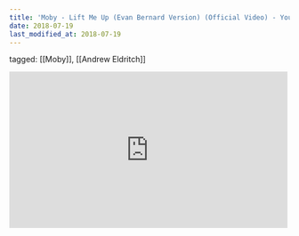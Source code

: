 ```yaml
---
title: 'Moby - Lift Me Up (Evan Bernard Version) (Official Video) - YouTube'
date: 2018-07-19
last_modified_at: 2018-07-19
---
```

tagged: [[Moby]], [[Andrew Eldritch]]
<iframe allow="accelerometer; autoplay; clipboard-write; encrypted-media; gyroscope; picture-in-picture" allowfullscreen="" frameborder="0" height="281" id="youtube_iframe" src="https://www.youtube.com/embed/pT_Y-eodTv4?feature=oembed&amp;enablejsapi=1&amp;origin=https://safe.txmblr.com&amp;wmode=opaque" width="500"></iframe>